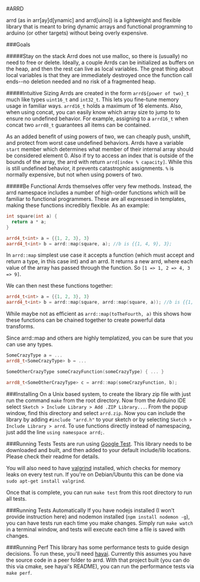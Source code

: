 #ARRD

arrd (as in arr[ay]d[ynamic] and arrd[uino]) is a lightweight and flexible library that is meant to bring dynamic arrays and functional programming to arduino (or other targets) without being overly expensive.

###Goals

#####Stay on the stack
Arrd does not use malloc, so there is (usually) no need to free or delete.  Ideally, a couple Arrds can be initialized as buffers on the heap, and then the rest can live as local variables.  The great thing about local variables is that they are immediately destroyed once the function call ends--no deletion needed and no risk of a fragmented heap.

#####Intuitive Sizing
Arrds are created in the form `arrd${power of two}_t` much like types `uint16_t` and `int32_t`.  This lets you fine-tune memory usage in familiar ways.  `arrd16_t` holds a maximum of 16 elements.  Also, when using concat, you can easily know which array size to jump to to ensure no undefined behavior.  For example, assigning to a `arrd16_t` when concat two `arrd8_t` guarantees all items can be contained.

As an added benefit of using powers of two, we can cheaply push, unshift, and protect from worst case undefined behaviors.  Arrds have a variable `start` member which determines what member of their internal array should be considered element 0.  Also if try to access an index that is outside of the bounds of the array, the arrd with return `arrd[index % capacity]`.  While this is still undefined behavior, it prevents catastrophic assignments.  `%` is normally expensive, but not when using powers of two.

#####Be Functional
Arrds themselves offer very few methods.  Instead, the arrd namespace includes a number of high-order functions which will be familiar to functional programmers.  These are all expressed in templates, making these functions incredibly flexible.  As an example:

```c++
int square(int a) {
  return a * a;
}

arrd4_t<int> a = {{1, 2, 3}, 3}
aarrd4_t<int> b = arrd::map(square, a); //b is {{1, 4, 9}, 3};
```

In `arrd::map` simplest use case it accepts a function (which must accept and return a type, in this case int) and an arrd.  It returns a new arrd, where each value of the array has passed through the function.  So `[1 => 1, 2 => 4, 3 => 9]`.

We can then nest these functions together:

```c++
arrd4_t<int> a = {{1, 2, 3}, 3}
aarrd4_t<int> b = arrd::map(square, arrd::map(square, a)); //b is {{1, 16, 81}, 3};
```

While maybe not as efficient as `arrd::map(toTheFourth, a)` this shows how these functions can be chained together to create powerful data transforms.

Since arrd::map and others are highly templatized, you can be sure that you can use any types.

```c++
SomeCrazyType a = ...
arrd8_t<SomeCrazyType> b = ...

SomeOtherCrazyType someCrazyFunction(someCrazyType) { ... }

arrd8_t<SomeOtherCrazyType> c = arrd::map(someCrazyFunction, b);
```

###Installing
On a Unix based system, to create the library zip file with just run the command `make` from the root directory.  Now from the Arduino IDE select `Sketch > Include Library > Add .ZIP Library...`.  From the popup window, find this directory and select `arrd.zip`.  Now you can include the library by adding `#include "arrd.h"` to your sketch or by selecting `Sketch > Include Library > arrd`.  To use functions directly instead of namespacing, just add the line `using namespace arrd;`.

###Running Tests
Tests are run using [Google Test](https://github.com/google/googletest).  This library needs to be downloaded and built, and then added to your default include/lib locations.  Please check their readme for details.

You will also need to have [valgrind](http://valgrind.org/) installed, which checks for memory leaks on every test run.  If you're on Debian/Ubuntu this can be done via `sudo apt-get install valgrind`.

Once that is complete, you can run `make test` from this root directory to run all tests.

###Running Tests Automatically
If you have nodejs installed (I won't provide instruction here) and nodemon installed (`npm install nodemon -g`), you can have tests run each time you make changes.  Simply run `make watch` in a terminal window, and tests will execute each time a file is saved with changes.

###Running Perf
This library has some performance tests to guide design decisions.  To run these, you'll need [hayai](https://github.com/nickbruun/hayai).  Currently this assumes you have the source code in a peer folder to arrd.  With that project built (you can do this via cmake, see hayai's README), you can run the performance tests via `make perf`.

